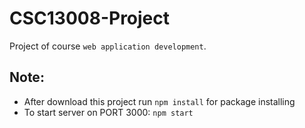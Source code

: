 # CSC13008-Project
Project of course `web application development`.

## Note:

- After download this project run `npm install` for package installing
- To start server on PORT 3000: `npm start`